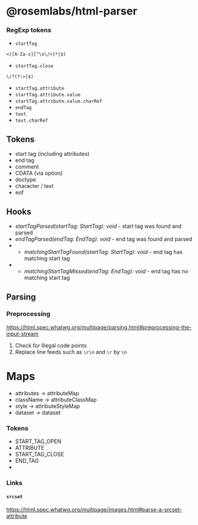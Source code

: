 # @rosemlabs/html-parser

### RegExp tokens
- `startTag`
```regexp
<([A-Za-z][^\s\/>]*|$)
```
- `startTag.close`
```regexp
\/?(?:>|$)
```
- `startTag.attribute`
- `startTag.attribute.value`
- `startTag.attribute.value.charRef`
- `endTag`
- `text`
- `text.charRef`

## Tokens

- start tag (including attributes)
- end tag
- comment
- CDATA (via option)
- doctype
- character / text
- eof

## Hooks

- _startTagParsed(startTag: StartTag): void_ - start tag was found and parsed
- _endTagParsed(endTag: EndTag): void_ - end tag was found and parsed
- - _matchingStartTagFound(startTag: StartTag): void_ - end tag has matching start tag
- - _matchingStartTagMissed(endTag: EndTag): void_ - end tag has no matching start tag

## Parsing

### Preprocessing

https://html.spec.whatwg.org/multipage/parsing.html#preprocessing-the-input-stream

1. Check for illegal code points
1. Replace line feeds such as `\r\n` and `\r` by `\n`

# Maps

- attributes -> attributeMap
- className -> attributeClassMap
- style -> attributeStyleMap
- dataset -> dataset

### Tokens

- START_TAG_OPEN
- ATTRIBUTE
- START_TAG_CLOSE
- END_TAG
- 

### Links

#### `srcset`
https://html.spec.whatwg.org/multipage/images.html#parse-a-srcset-attribute
